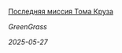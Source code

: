 <!--2025-05-27 16:30:13-->
<div class="yb">
  <a class="nodecor" href="/index.html?mir_kino/poslednyaya_missiya_toma_kruza">
    <img class="preview" data-videoid="https://rutube.ru/play/embed/http://rutube.ru/video/30d887b593928f2187a8ba5786ca1c5b/" src="http://pic.rutubelist.ru/video/2025-05-27/60/8d/608d94e3bcfa5ad950f2bfbdc3f8b474.jpg" align="left" alt="">
  </a>
  <div class="inlbl text">
    <p><a class="nodecor" href="/index.html?mir_kino/poslednyaya_missiya_toma_kruza">Последняя миссия Тома Круза</a></p>
    <p><i class="smaller2">GreenGrass</i></p>
    <i class="smaller3">2025-05-27</i>
  </div>
</div>
